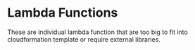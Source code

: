 # Lambda Functions
These are individual lambda function that are too big to fit into cloudformation template or require external libraries.
